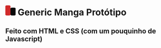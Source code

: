 # ![icon](./.github/readme-images/readme-icon-generic-manga.png) Generic Manga Protótipo

## Feito com HTML e CSS (com um pouquinho de Javascript)

